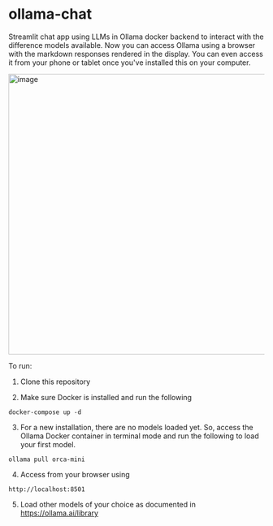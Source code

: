 # ollama-chat
Streamlit chat app using LLMs in Ollama docker backend to interact with the difference models available. Now you can access Ollama using a browser with the markdown responses rendered in the display. You can even access it from your phone or tablet once you've installed this on your computer. 


<img width="553" alt="image" src="https://github.com/edwin-nz/ollama-chat/assets/36632227/ee764bba-719d-4a69-aeae-997e1f56c50f">



To run:

1. Clone this repository

2. Make sure Docker is installed and run the following
```
docker-compose up -d
```
3. For a new installation, there are no models loaded yet. So, access the Ollama Docker container in terminal mode and run the following to load your first model.
```
ollama pull orca-mini
```
4. Access from your browser using
```
http://localhost:8501
```
5. Load other models of your choice as documented in https://ollama.ai/library

